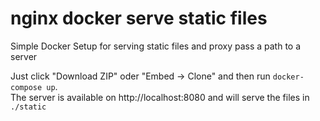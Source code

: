 # nginx docker serve static files

Simple Docker Setup for serving static files and proxy pass a path to a server

Just click "Download ZIP" oder "Embed -> Clone" and then run `docker-compose up`.  
The server is available on http://localhost:8080 and will serve the files in `./static`
